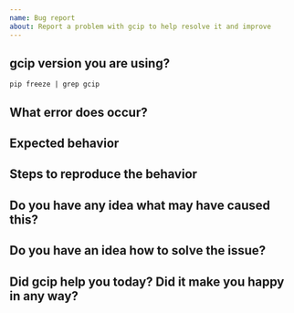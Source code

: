 ```yaml
---
name: Bug report
about: Report a problem with gcip to help resolve it and improve
---
```

<!--Inspired by https://github.com/restic/restic-->

<!--

Welcome! - We kindly ask you to fill out the issue template below.

NOTE: Not filling out the issue template needs a good reason, as otherwise it
may take a lot longer to find the problem, not to mention it can take up a lot
more time which can otherwise be spent on development. Please also take the
time to help us debug the issue by collecting relevant information, even if
it doesn't seem to be relevant to you. Thanks!

Thanks for understanding, and for contributing to the project!

-->


gcip version you are using?
-----------------------------
`pip freeze | grep gcip`


What error does occur?
-------------------------------
<!--
This section should include:

 * Complete error output.
 * The gitlab-ci.py, at least the section which produces the error.
 * If the project is public, please add the URL to the project.
-->

Expected behavior
-----------------
<!--
Describe what you'd expected from gcip.
-->

Steps to reproduce the behavior
-------------------------------
<!--
The more time you spend describing an easy way to reproduce the behavior (if
this is possible), the easier it is for the project developers to fix it!
-->

Do you have any idea what may have caused this?
-----------------------------------------------



Do you have an idea how to solve the issue?
-------------------------------------------



Did gcip help you today? Did it make you happy in any way?
------------------------------------------------------------
<!--
Answering this question is not required, but if you have anything positive to share, please do so here!
Idea by Joey Hess, https://joeyh.name/blog/entry/two_holiday_stories/
-->
